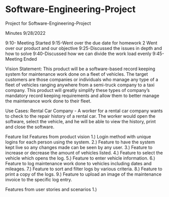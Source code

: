 # Software-Engineering-Project
Project for Software-Engineering-Project

Minutes 9/28/2022

9:10- Meeting Started
9:15-Went over the due date for homework 2
Went over our product and our objective
9:25-Discussed the issues in depth and how to solve
9:40-Discussed how we can divide the work load evenly
9:45-Meeting Ended

Vision Statement: This product will be a software-based record keeping system for maintenance work done on a fleet of vehicles. The target customers are those companies or individuals who manage any type of a fleet of vehicles ranging anywhere from a semi-truck company to a taxi company. This product will greatly simplify these types of company’s mandatory record keeping requirements and allow them to better manage the maintenance work done to their fleet.

Use Cases:
Rental Car Company - A worker for a rental car company wants to check to the repair history of a rental car. The worker would open the software, select the vehicle, and he will be able to view the history, print and close the software. 


Feature list
Features from product vision
1.)	Login method with unique logins for each person using the system.
2.)	Feature to have the system kept live so any changes made can be seen by any user.
3.)	Feature to increase or decrease the amount of vehicles listed.
4.)	Feature to select the vehicle which opens the log.
5.)	Feature to enter vehicle information.
6.)	Feature to log maintenance work done to vehicles including dates and mileages.
7.)	Feature to sort and filter logs by various criteria.
8.)	Feature to print a copy of the logs.
9.)	Feature to upload an image of the maintenance invoice to the specific log entry.

Features from user stories and scenarios
1.)
